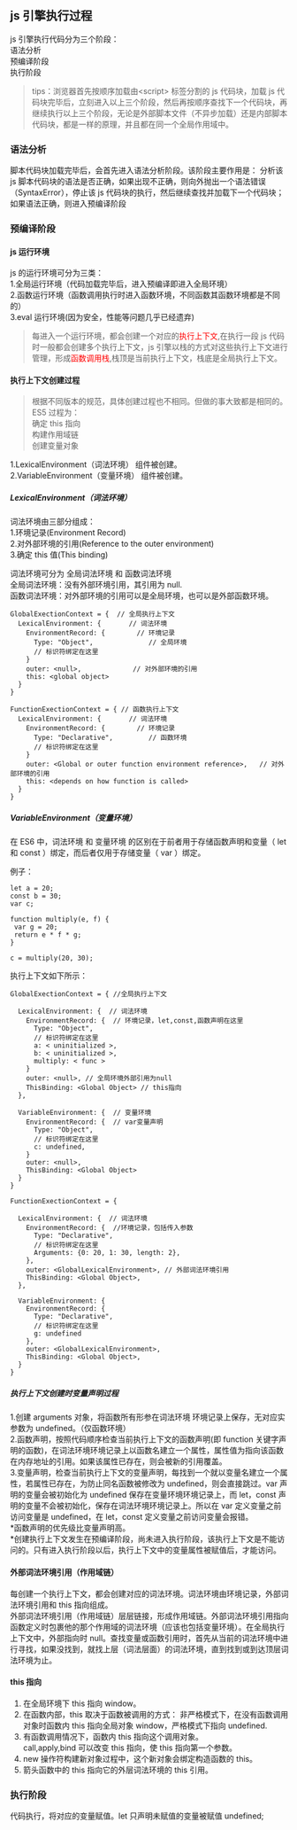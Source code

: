 ## js 引擎执行过程

js 引擎执行代码分为三个阶段：  
语法分析  
预编译阶段  
执行阶段

> tips：浏览器首先按顺序加载由\<script> 标签分割的 js 代码块，加载 js 代码块完毕后，立刻进入以上三个阶段，然后再按顺序查找下一个代码块，再继续执行以上三个阶段，无论是外部脚本文件（不异步加载）还是内部脚本代码块，都是一样的原理，并且都在同一个全局作用域中。

### 语法分析

脚本代码块加载完毕后，会首先进入语法分析阶段。该阶段主要作用是：
分析该 js 脚本代码块的语法是否正确，如果出现不正确，则向外抛出一个语法错误（SyntaxError），停止该 js 代码块的执行，然后继续查找并加载下一个代码块；如果语法正确，则进入预编译阶段

### 预编译阶段

#### js 运行环境

js 的运行环境可分为三类：  
1.全局运行环境（代码加载完毕后，进入预编译即进入全局环境）  
2.函数运行环境（函数调用执行时进入函数环境，不同函数其函数环境都是不同的）  
3.eval 运行环境(因为安全，性能等问题几乎已经遗弃)

> 每进入一个运行环境，都会创建一个对应的<font color="red">执行上下文</font>,在执行一段 js 代码时一般都会创建多个执行上下文，js 引擎以栈的方式对这些执行上下文进行管理，形成<font color="red">函数调用栈</font>,栈顶是当前执行上下文，栈底是全局执行上下文。

#### 执行上下文创建过程

> 根据不同版本的规范，具体创建过程也不相同。但做的事大致都是相同的。  
> ES5 过程为：  
> 确定 this 指向  
> 构建作用域链  
> 创建变量对象

1.LexicalEnvironment（词法环境） 组件被创建。  
2.VariableEnvironment（变量环境） 组件被创建。

##### LexicalEnvironment（词法环境）

词法环境由三部分组成：  
1.环境记录(Environment Record)  
2.对外部环境的引用(Reference to the outer environment)  
3.确定 this 值(This binding)

词法环境可分为 全局词法环境 和 函数词法环境  
全局词法环境：没有外部环境引用，其引用为 null.  
函数词法环境：对外部环境的引用可以是全局环境，也可以是外部函数环境。

```
GlobalExectionContext = {  // 全局执行上下文
  LexicalEnvironment: {    	  // 词法环境
    EnvironmentRecord: {   		// 环境记录
      Type: "Object",      		   // 全局环境
      // 标识符绑定在这里
    }
    outer: <null>,    		   // 对外部环境的引用
    this: <global object>
  }
}

FunctionExectionContext = { // 函数执行上下文
  LexicalEnvironment: {  	  // 词法环境
    EnvironmentRecord: {  		// 环境记录
      Type: "Declarative",  	   // 函数环境
      // 标识符绑定在这里
    }
    outer: <Global or outer function environment reference>,   // 对外部环境的引用
    this: <depends on how function is called>
  }
}
```

##### VariableEnvironment（变量环境）

在 ES6 中，词法环境 和 变量环境 的区别在于前者用于存储函数声明和变量（ let 和 const ）绑定，而后者仅用于存储变量（ var ）绑定。

例子：

```
let a = 20;
const b = 30;
var c;

function multiply(e, f) {
 var g = 20;
 return e * f * g;
}

c = multiply(20, 30);
```

执行上下文如下所示：

```
GlobalExectionContext = { //全局执行上下文

  LexicalEnvironment: {  // 词法环境
    EnvironmentRecord: {  // 环境记录，let,const,函数声明在这里
      Type: "Object",
      // 标识符绑定在这里
      a: < uninitialized >,
      b: < uninitialized >,
      multiply: < func >
    }
    outer: <null>, // 全局环境外部引用为null
    ThisBinding: <Global Object> // this指向
  },

  VariableEnvironment: {  // 变量环境
    EnvironmentRecord: {  // var变量声明
      Type: "Object",
      // 标识符绑定在这里
      c: undefined,
    }
    outer: <null>,
    ThisBinding: <Global Object>
  }
}

FunctionExectionContext = {

  LexicalEnvironment: {  // 词法环境
    EnvironmentRecord: {  //环境记录，包括传入参数
      Type: "Declarative",
      // 标识符绑定在这里
      Arguments: {0: 20, 1: 30, length: 2},
    },
    outer: <GlobalLexicalEnvironment>, // 外部词法环境引用
    ThisBinding: <Global Object>,
  },

  VariableEnvironment: {
    EnvironmentRecord: {
      Type: "Declarative",
      // 标识符绑定在这里
      g: undefined
    },
    outer: <GlobalLexicalEnvironment>,
    ThisBinding: <Global Object>,
  }
}
```

##### 执行上下文创建时变量声明过程

1.创建 arguments 对象，将函数所有形参在词法环境 环境记录上保存，无对应实参数为 undefined。（仅函数环境）  
2.函数声明，按照代码顺序检查当前执行上下文的函数声明(即 function 关键字声明的函数)，在词法环境环境记录上以函数名建立一个属性，属性值为指向该函数在内存地址的引用。如果该属性已存在，则会被新的引用覆盖。  
3.变量声明，检查当前执行上下文的变量声明，每找到一个就以变量名建立一个属性，若属性已存在，为防止同名函数被修改为 undefined，则会直接跳过。var 声明的变量会被初始化为 undefined 保存在变量环境环境记录上，而 let，const 声明的变量不会被初始化，保存在词法环境环境记录上。所以在 var 定义变量之前访问变量是 undefined，在 let，const 定义变量之前访问变量会报错。  
*函数声明的优先级比变量声明高。  
*创建执行上下文发生在预编译阶段，尚未进入执行阶段，该执行上下文是不能访问的。只有进入执行阶段以后，执行上下文中的变量属性被赋值后，才能访问。

#### 外部词法环境引用（作用域链）

每创建一个执行上下文，都会创建对应的词法环境。词法环境由环境记录，外部词法环境引用和 this 指向组成。  
外部词法环境引用（作用域链）层层链接，形成作用域链。外部词法环境引用指向函数定义时包裹他的那个作用域的词法环境（应该也包括变量环境）。在全局执行上下文中，外部指向时 null。查找变量或函数引用时，首先从当前的词法环境中进行寻找，如果没找到，就找上层（词法层面）的词法环境，直到找到或到达顶层词法环境为止。

#### this 指向

1. 在全局环境下 this 指向 window。
2. 在函数内部，this 取决于函数被调用的方式：
   非严格模式下，在没有函数调用对象时函数内 this 指向全局对象 window，严格模式下指向 undefined.
3. 有函数调用情况下，函数内 this 指向这个调用对象。  
   call,apply,bind 可以改变 this 指向，使 this 指向第一个参数。
4. new 操作符构建新对象过程中，这个新对象会绑定构造函数的 this。
5. 箭头函数中的 this 指向它的外层词法环境的 this 引用。

### 执行阶段

代码执行，将对应的变量赋值。let 只声明未赋值的变量被赋值 undefined;

